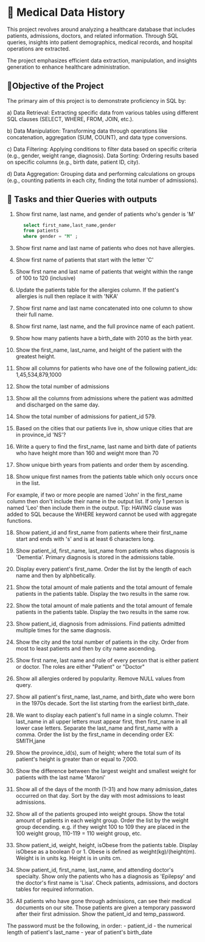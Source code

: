 
# 🏥 Medical Data History

This project revolves around analyzing a healthcare database that includes patients, admissions, doctors, and related information. Through SQL queries, insights into patient demographics, medical records, and hospital operations are extracted. 

The project emphasizes efficient data extraction, manipulation, and insights generation to enhance healthcare administration.


## 🎯Objective of the Project

The primary aim of this project is to demonstrate proficiency in SQL by:

a) Data Retrieval: Extracting specific data from various tables using different SQL clauses (SELECT, WHERE, FROM, JOIN, etc.).

b) Data Manipulation: Transforming data through operations like concatenation, aggregation (SUM, COUNT), and data type conversions.

c) Data Filtering: Applying conditions to filter data based on specific criteria (e.g., gender, weight range, diagnosis).
Data Sorting: Ordering results based on specific columns (e.g., birth date, patient ID, city).

d) Data Aggregation: Grouping data and performing calculations on groups (e.g., counting patients in each city, finding the total number of admissions).


## 📝 Tasks and thier Queries with outputs

1. Show first name, last name, and gender of patients who's gender is 'M'
``` sql
      select first_name,last_name,gender
      from patients
      where gender = "M" ;
```
3. Show first name and last name of patients who does not have allergies.

4. Show first name of patients that start with the letter 'C'

5. Show first name and last name of patients that weight within the range of 100 to 120 (inclusive)

6. Update the patients table for the allergies column. If the patient's allergies is null then replace it with 'NKA'

7. Show first name and last name concatenated into one column to show their full name.

8. Show first name, last name, and the full province name of each patient.

9. Show how many patients have a birth_date with 2010 as the birth year.

10. Show the first_name, last_name, and height of the patient with the greatest height.

11. Show all columns for patients who have one of the following patient_ids: 1,45,534,879,1000

12. Show the total number of admissions

13. Show all the columns from admissions where the patient was admitted and discharged on the same day.

14. Show the total number of admissions for patient_id 579.

15. Based on the cities that our patients live in, show unique cities that are in province_id 'NS'?

16. Write a query to find the first_name, last name and birth date of patients who have height more than 160 and weight more than 70

17. Show unique birth years from patients and order them by ascending.

18. Show unique first names from the patients table which only occurs once in the list.
  
For example, if two or more people are named 'John' in the first_name column then don't include their name in the output list. If only 1 person is named 'Leo' then include them in the output. Tip: HAVING clause was added to SQL because the WHERE keyword cannot be used with aggregate functions.

18. Show patient_id and first_name from patients where their first_name start and ends with 's' and is at least 6 characters long.

19. Show patient_id, first_name, last_name from patients whos diagnosis is 'Dementia'.   Primary diagnosis is stored in the admissions table.

20. Display every patient's first_name. Order the list by the length of each name and then by alphbetically.

21. Show the total amount of male patients and the total amount of female patients in the patients table. Display the two results in the same row.

22. Show the total amount of male patients and the total amount of female patients in the patients table. Display the two results in the same row.

23. Show patient_id, diagnosis from admissions. Find patients admitted multiple times for the same diagnosis.

24. Show the city and the total number of patients in the city. Order from most to least patients and then by city name ascending.

25. Show first name, last name and role of every person that is either patient or doctor.    The roles are either "Patient" or "Doctor"

26. Show all allergies ordered by popularity. Remove NULL values from query.

27. Show all patient's first_name, last_name, and birth_date who were born in the 1970s decade. Sort the list starting from the earliest birth_date.

28. We want to display each patient's full name in a single column. Their last_name in all upper letters must appear first, then first_name in all lower case letters. Separate the last_name and first_name with a comma. Order the list by the first_name in decending order    EX: SMITH,jane

29. Show the province_id(s), sum of height; where the total sum of its patient's height is greater than or equal to 7,000.

30. Show the difference between the largest weight and smallest weight for patients with the last name 'Maroni'

31. Show all of the days of the month (1-31) and how many admission_dates occurred on that day. Sort by the day with most admissions to least admissions.

32. Show all of the patients grouped into weight groups. Show the total amount of patients in each weight group. Order the list by the weight group decending. e.g. if they weight 100 to 109 they are placed in the 100 weight group, 110-119 = 110 weight group, etc.

33. Show patient_id, weight, height, isObese from the patients table. Display isObese as a boolean 0 or 1. Obese is defined as weight(kg)/(height(m). Weight is in units kg. Height is in units cm.

34. Show patient_id, first_name, last_name, and attending doctor's specialty. Show only the patients who has a diagnosis as 'Epilepsy' and the doctor's first name is 'Lisa'. Check patients, admissions, and doctors tables for required information.

35. All patients who have gone through admissions, can see their medical documents on our site. Those patients are given a temporary password after their first admission. Show the patient_id and temp_password.

   The password must be the following, in order:
    - patient_id
    - the numerical length of patient's last_name
    - year of patient's birth_date


